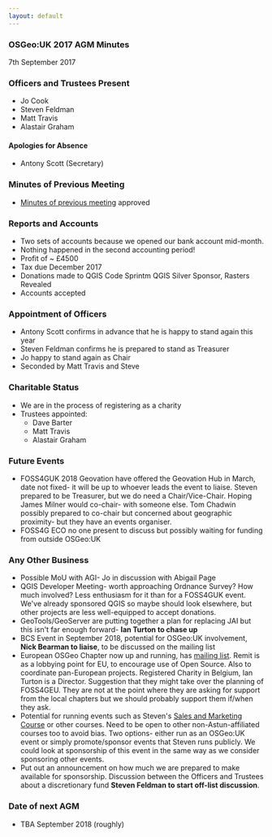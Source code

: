 ```yaml
---
layout: default
---
```


### OSGeo:UK 2017 AGM Minutes

7th September 2017

### Officers and Trustees Present

* Jo Cook
* Steven Feldman
* Matt Travis
* Alastair Graham

#### Apologies for Absence

* Antony Scott (Secretary)

### Minutes of Previous Meeting

* [Minutes of previous meeting](http://uk.osgeo.org/agm/agm2016minutes.html) approved

### Reports and Accounts

* Two sets of accounts because we opened our bank account mid-month.
* Nothing happened in the second accounting period!
* Profit of ~ £4500
* Tax due December 2017
* Donations made to QGIS Code Sprintm QGIS Silver Sponsor, Rasters Revealed
* Accounts accepted

### Appointment of Officers 

* Antony Scott confirms in advance that he is happy to stand again this year
* Steven Feldman confirms he is prepared to stand as Treasurer
* Jo happy to stand again as Chair
* Seconded by Matt Travis and Steve

### Charitable Status

* We are in the process of registering as a charity
* Trustees appointed:
    - Dave Barter
    - Matt Travis
    - Alastair Graham

### Future Events

* FOSS4GUK 2018 Geovation have offered the Geovation Hub in March, date not fixed- it will be up to whoever leads the event to liaise. Steven prepared to be Treasurer, but we do need a Chair/Vice-Chair. Hoping James Milner would co-chair- with someone else. Tom Chadwin possibly prepared to co-chair but concerned about geographic proximity- but they have an events organiser.
* FOSS4G ECO no one present to discuss but possibly waiting for funding from outside OSGeo:UK

### Any Other Business

* Possible MoU with AGI- Jo in discussion with Abigail Page
* QGIS Developer Meeting- worth approaching Ordnance Survey? How much involved? Less enthusiasm for it than for a FOSS4GUK event. We've already sponsored QGIS so maybe should look elsewhere, but other projects are less well-equipped to accept donations.
* GeoTools/GeoServer are putting together a plan for replacing JAI but this isn't far enough forward- **Ian Turton to chase up**
* BCS Event in September 2018, potential for OSGeo:UK involvement, **Nick Bearman to liaise**, to be discussed on the mailing list
* European OSGeo Chapter now up and running, has [mailing list](https://lists.osgeo.org/mailman/listinfo/eu). Remit is as a lobbying point for EU, to encourage use of Open Source. Also to coordinate pan-European projects. Registered Charity in Belgium, Ian Turton is a Director. Suggestion that they might take over the planning of FOSS4GEU. They are not at the point where they are asking for support from the local chapters but we should probably support them if/when they ask.
* Potential for running events such as Steven's [Sales and Marketing Course](http://knowwhereconsulting.co.uk/blog/sales-marketing-101-workshop-feedback/) or other courses. Need to be open to other non-Astun-affiliated courses too to avoid bias. Two options- either run as an OSGeo:UK event or simply promote/sponsor events that Steven runs publicly. We could look at sponsorship of this event in the same way as we consider sponsoring other events.
* Put out an announcement on how much we are prepared to make available for sponsorship. Discussion between the Officers and Trustees about a discretionary fund **Steven Feldman to start off-list discussion**.

### Date of next AGM

* TBA September 2018 (roughly)

